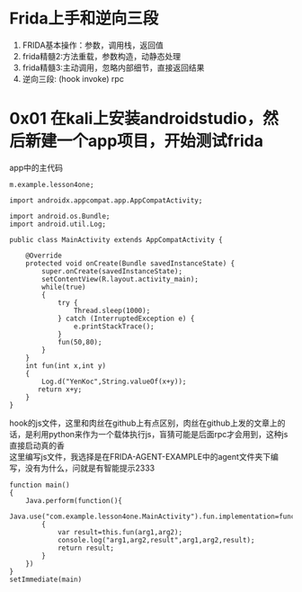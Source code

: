# Frida上手和逆向三段
1. FRIDA基本操作：参数，调用栈，返回值
2. frida精髓2:方法重载，参数构造，动静态处理
3. frida精髓3:主动调用，忽略内部细节，直接返回结果
4. 逆向三段: (hook invoke) rpc

# 0x01 在kali上安装androidstudio，然后新建一个app项目，开始测试frida
app中的主代码
```
m.example.lesson4one;

import androidx.appcompat.app.AppCompatActivity;

import android.os.Bundle;
import android.util.Log;

public class MainActivity extends AppCompatActivity {

    @Override
    protected void onCreate(Bundle savedInstanceState) {
        super.onCreate(savedInstanceState);
        setContentView(R.layout.activity_main);
        while(true)
        {
            try {
                Thread.sleep(1000);
            } catch (InterruptedException e) {
                e.printStackTrace();
            }
            fun(50,80);
        }
    }
    int fun(int x,int y)
    {
        Log.d("YenKoc",String.valueOf(x+y));
       return x+y;
    }
}
```
hook的js文件，这里和肉丝在github上有点区别，肉丝在github上发的文章上的话，是利用python来作为一个载体执行js，盲猜可能是后面rpc才会用到，这种js直接启动真的香  
这里编写js文件，我选择是在FRIDA-AGENT-EXAMPLE中的agent文件夹下编写，没有为什么，问就是有智能提示2333
```
function main()
{
    Java.perform(function(){
        Java.use("com.example.lesson4one.MainActivity").fun.implementation=function(arg1,arg2)
        {
            var result=this.fun(arg1,arg2);
            console.log("arg1,arg2,result",arg1,arg2,result);
            return result;
        }
    })
}
setImmediate(main)
```